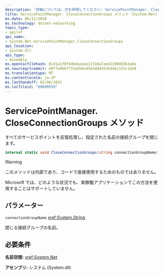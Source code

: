 ```yaml
---
description: '詳細については、次を参照してください: ServicePointManager. CloseConnectionGroups メソッド'
title: ServicePointManager. CloseConnectionGroups メソッド (System.Net)
ms.date: 06/12/2020
ms.technology: dotnet-networking
topic_type:
- apiref
api_name:
- System.Net.ServicePointManager.CloseConnectionGroups
api_location:
- System.dll
api_type:
- Assembly
ms.openlocfilehash: 8cd1a1f0f4dbdaeaee117e6a7ae4219680363a6e
ms.sourcegitcommit: ddf7edb67715a5b9a45e3dd44536dabc153c1de0
ms.translationtype: MT
ms.contentlocale: ja-JP
ms.lasthandoff: 02/06/2021
ms.locfileid: "99699559"
---
```

# <a name="servicepointmanagercloseconnectiongroups-method"></a>ServicePointManager. CloseConnectionGroups メソッド

すべてのサービスポイントを反復処理し、指定された名前の接続グループを閉じます。

```csharp
internal static void CloseConnectionGroups(string connectionGroupName)
```

> [!WARNING]
> このメソッドは内部であり、コードで直接使用するためのものではありません。
>
> Microsoft では、どのような状況でも、実稼働アプリケーションでこの方法を使用することはサポートしていません。

## <a name="parameters"></a>パラメーター

`connectionGroupName` <xref:System.String>

閉じる接続グループの名前。

## <a name="requirements"></a>必要条件

**名前空間:** <xref:System.Net>

**アセンブリ:** システム (System.dll)
